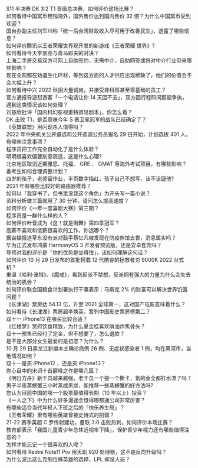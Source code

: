 S11 半决赛 DK 3:2 T1 晋级总决赛，如何评价这场比赛？  
如何看待中国冥币畅销海外，国外售价达到国内售价 32 倍？为什么中国冥币受到欢迎？  
国台办副主任刘军川称「统一后台湾财政收入尽可用于改善民生」，透露了哪些信息？  
如何评价腾讯以王者荣耀世界观开发的新游戏《王者荣耀·世界》?  
如何看待今天李景亮与奇马耶夫的对决？  
上海二手房交易双方可网上自助签约，无需中介，自助网签或将对中介行业带来哪些影响？  
现在全网都在劝退生化环材，等到这方面的人才供应出现稀缺了，他们的价值会不会大幅上升？  
如何看待中兴 2022 秋招大量调岗，并接受非科班甚至零基础的员工？  
官方通报导游怼游客「一个电话让你 14 天回不去」，双方因行程码问题起争执，遇到这类情况该如何处理？  
刘慈欣批评「国内科幻影视重特效轻剧本」，你怎么看？  
DK 击败 T1，是否意味今年 S 赛卫冕冠军的战队已经确定了？  
《英雄联盟》用闪现杀人值得吗？  
2022 年中央机关公开遴选和公开选调公务员报名 29 日开始，计划选拔 401 人，有哪些注意事项？  
程序员把工作完全自动化了是什么体验？  
明明很喜欢偏要刻意疏远，这是什么心理?  
北京地区取消近期雅思、托福、 GRE 、 GMAT 等海外考试项目，有哪些影响？备考生如何合理调整计划？  
四岁的孩子，老师留作业，半页数字描红，孩子自己不想写，该不该逼他?  
2021 年有哪些比较好的路由器推荐？  
如何以「我穿书了，但书里没我这个角色」为开头写一篇小说？  
资料分析做三篇就用了 30 分钟，请问怎么提高速度？  
如何评价《一年一度喜剧大赛》第三期？  
程序员是一群什么样的人？  
如何评价叶音成为《这！就是街舞》第四季冠军？  
高薪不喜欢和低薪很喜欢的工作，你选哪个？  
据台媒报道草东没有派对鼓手蔡忆凡被发现在防疫旅馆去世，消息属实吗？  
华为正式发布鸿蒙 HarmonyOS 3 开发者预览版，还是安卓套壳吗？  
导师对我的评价是「你的优势是坐得住」，该如何理解这句话？  
如何评价 10 月 29 日发布的首批搭载 12 代酷睿的拯救者刃 9000K 2022 台式机？  
重温《哈利·波特》、《魔戒》，看到反派不禁想，反派拥有强大的力量为什么会失去统治的机会？  
如何评价联合国粮食计划署执行干事表示：马斯克 2% 的财富可以解决世界饥饿问题？  
《长津湖》票房达 54.13 亿，升至 2021 全球第一，这对国产电影意味着什么？  
如何看待《长津湖》票房超李焕英，暂列中国影史票房榜第二？  
双十一 iPhone13 在哪买比较合适？  
《红楼梦》贾府饮食精致，为什么夏金桂喜欢啃油炸焦骨头？  
双十一预售已经付了定金，但不想要了，怎么退款？  
是不是大部分女生最爱的是初恋？为什么？  
10 月 29 日黑龙江新增本土确诊病例 26 例、无症状感染者 1 例，均在黑河市，当地情况如何？  
双十一是买 iPhone12 ，还是买 iPhone13？  
你心目中的宋词十首巅峰之作是哪几篇？  
《明日方舟》新干员越来越强，老干员一个接一个撕卡，氪的金全都打水漂了吗？  
男子半夜蒸螃蟹三小时蒸成黑炭，能推荐一些蒸螃蟹的好方法吗?  
您认为目前中国的哪一个股票最值得长期（10 年以上）投资？  
《一人之下》中为什么好多漫迷会觉得哪都通公司非常厉害？  
有哪些适合当代年轻人下班之后的「快乐养生局」？  
《王者荣耀》里有哪些英雄曾被史诗式的削弱？  
21-22 赛季英超 C 罗传射建功，曼联 3:0 击败热刺，如何评价本场比赛？  
教育部表示「我国儿童青少年总体近视率下降」，保护青少年视力还有哪些值得注意的？  
怎样才能忘记一个很喜欢的人呢？  
如何看待 Redmi Note11 Pro 用天玑 920 处理器，这不是反向升级吗？  
为什么波比这么克制位移英雄的选择，LPL 却没人玩？  

